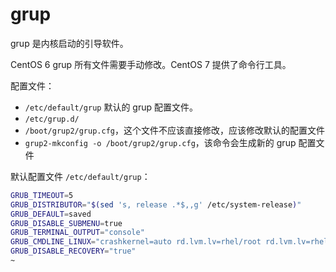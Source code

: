 # grup

grup 是内核启动的引导软件。

CentOS 6 grup 所有文件需要手动修改。CentOS 7 提供了命令行工具。

配置文件：

- `/etc/default/grup` 默认的 grup 配置文件。
- `/etc/grup.d/`
- `/boot/grup2/grup.cfg`，这个文件不应该直接修改，应该修改默认的配置文件
- `grup2-mkconfig -o /boot/grup2/grup.cfg`，该命令会生成新的 grup 配置文件

默认配置文件 `/etc/default/grup`：

```bash
GRUB_TIMEOUT=5
GRUB_DISTRIBUTOR="$(sed 's, release .*$,,g' /etc/system-release)"
GRUB_DEFAULT=saved
GRUB_DISABLE_SUBMENU=true
GRUB_TERMINAL_OUTPUT="console"
GRUB_CMDLINE_LINUX="crashkernel=auto rd.lvm.lv=rhel/root rd.lvm.lv=rhel/swap rhgb quiet"
GRUB_DISABLE_RECOVERY="true"
~
```
